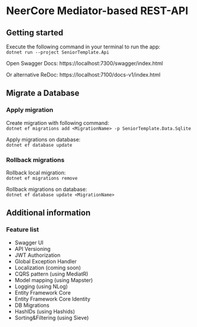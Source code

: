 # NeerCore Mediator-based REST-API

## Getting started

Execute the following command in your terminal to run the app: \
`dotnet run --project SeniorTemplate.Api`

Open Swagger Docs: https://localhost:7300/swagger/index.html

Or alternative ReDoc: https://localhost:7100/docs-v1/index.html

## Migrate a Database

### Apply migration

Create migration with following command: \
`dotnet ef migrations add <MigrationName> -p SeniorTemplate.Data.Sqlite`

Apply migrations on database: \
`dotnet ef database update`

### Rollback migrations

Rollback local migration: \
`dotnet ef migrations remove`

Rollback migrations on database: \
`dotnet ef database update <MigrationName>`

## Additional information

### Feature list

- Swagger UI
- API Versioning
- JWT Authorization
- Global Exception Handler
- Localization (coming soon)
- CQRS pattern (using MediatR)
- Model mapping (using Mapster)
- Logging (using NLog)
- Entity Framework Core
- Entity Framework Core Identity
- DB Migrations
- HashIDs (using Hashids)
- Sorting&Filtering (using Sieve)
